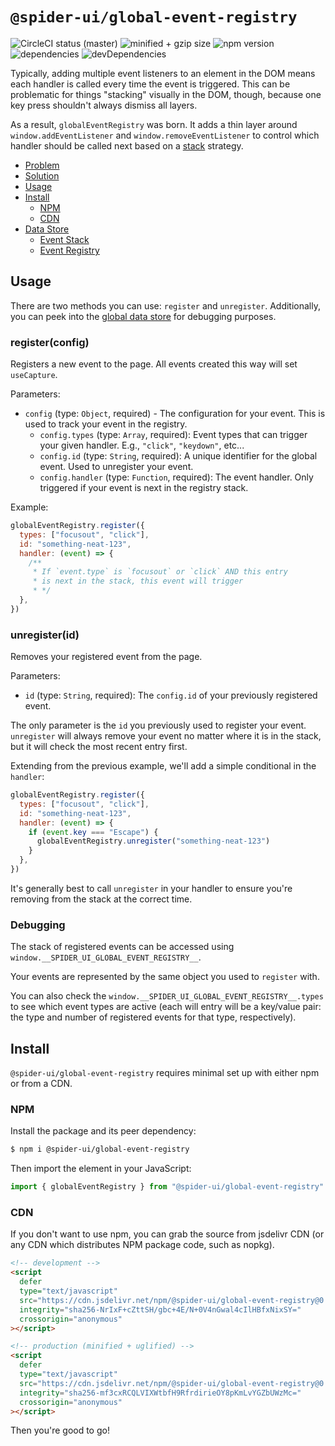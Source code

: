 # `@spider-ui/global-event-registry`

![CircleCI status (master)](https://badgen.net/circleci/github/geotrev/spider-ui/master) ![minified + gzip size](https://badgen.net/bundlephobia/minzip/@spider-ui/global-event-registry) ![npm version](https://badgen.net/npm/v/@spider-ui/global-event-registry) ![dependencies](https://badgen.net/david/dep/geotrev/spider-ui/packages/global-event-registry) ![devDependencies](https://badgen.net/david/dev/geotrev/spider-ui/packages/global-event-registry)

Typically, adding multiple event listeners to an element in the DOM means each handler is called every time the event is triggered. This can be problematic for things "stacking" visually in the DOM, though, because one key press shouldn't always dismiss all layers.

As a result, `globalEventRegistry` was born. It adds a thin layer around `window.addEventListener` and `window.removeEventListener` to control which handler should be called next based on a [stack](https://en.wikibooks.org/wiki/Data_Structures/Stacks_and_Queues#stacks) strategy.

- [Problem](#problem)
- [Solution](#solution)
- [Usage](#usage)
- [Install](#install)
  - [NPM](#npm)
  - [CDN](#cdn)
- [Data Store](#data-store)
  - [Event Stack](#event-stack)
  - [Event Registry](#event-registry)

## Usage

There are two methods you can use: `register` and `unregister`. Additionally, you can peek into the [global data store](#debugging) for debugging purposes.

### register(config)

Registers a new event to the page. All events created this way will set `useCapture`.

Parameters:

- `config` (type: `Object`, required) - The configuration for your event. This is used to track your event in the registry.
  - `config.types` (type: `Array`, required): Event types that can trigger your given handler. E.g., `"click"`, `"keydown"`, etc...
  - `config.id` (type: `String`, required): A unique identifier for the global event. Used to unregister your event.
  - `config.handler` (type: `Function`, required): The event handler. Only triggered if your event is next in the registry stack.

Example:

```js
globalEventRegistry.register({
  types: ["focusout", "click"],
  id: "something-neat-123",
  handler: (event) => {
    /**
     * If `event.type` is `focusout` or `click` AND this entry
     * is next in the stack, this event will trigger
     * */
  },
})
```

### unregister(id)

Removes your registered event from the page.

Parameters:

- `id` (type: `String`, required): The `config.id` of your previously registered event.

The only parameter is the `id` you previously used to register your event. `unregister` will always remove your event no matter where it is in the stack, but it will check the most recent entry first.

Extending from the previous example, we'll add a simple conditional in the `handler`:

```js
globalEventRegistry.register({
  types: ["focusout", "click"],
  id: "something-neat-123",
  handler: (event) => {
    if (event.key === "Escape") {
      globalEventRegistry.unregister("something-neat-123")
    }
  },
})
```

It's generally best to call `unregister` in your handler to ensure you're removing from the stack at the correct time.

### Debugging

The stack of registered events can be accessed using `window.__SPIDER_UI_GLOBAL_EVENT_REGISTRY__`.

Your events are represented by the same object you used to `register` with.

You can also check the `window.__SPIDER_UI_GLOBAL_EVENT_REGISTRY__.types` to see which event types are active (each will entry will be a key/value pair: the type and number of registered events for that type, respectively).

## Install

`@spider-ui/global-event-registry` requires minimal set up with either npm or from a CDN.

### NPM

Install the package and its peer dependency:

```sh
$ npm i @spider-ui/global-event-registry
```

Then import the element in your JavaScript:

```js
import { globalEventRegistry } from "@spider-ui/global-event-registry"
```

### CDN

If you don't want to use npm, you can grab the source from jsdelivr CDN (or any CDN which distributes NPM package code, such as nopkg).

```html
<!-- development -->
<script
  defer
  type="text/javascript"
  src="https://cdn.jsdelivr.net/npm/@spider-ui/global-event-registry@0.2.7/dist/global-event-registry.js"
  integrity="sha256-NrIxF+cZttSH/gbc+4E/N+0V4nGwal4cIlHBfxNixSY="
  crossorigin="anonymous"
></script>

<!-- production (minified + uglified) -->
<script
  defer
  type="text/javascript"
  src="https://cdn.jsdelivr.net/npm/@spider-ui/global-event-registry@0.2.7/dist/global-event-registry.min.js"
  integrity="sha256-mf3cxRCQLVIXWtbfH9RfrdirieOY8pKmLvYGZbUWzMc="
  crossorigin="anonymous"
></script>
```

Then you're good to go!
